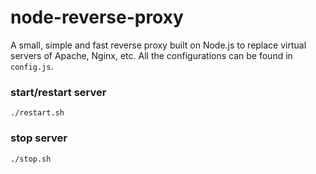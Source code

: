 # node-reverse-proxy

A small, simple and fast reverse proxy built on Node.js to replace virtual
servers of Apache, Nginx, etc. All the configurations can be found in `config.js`.

### start/restart server
```
./restart.sh
```

### stop server
```
./stop.sh
```
